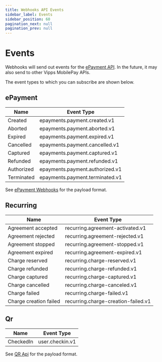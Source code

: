 ```yaml
---
title: Webhooks API Events
sidebar_label: Events
sidebar_position: 60
pagination_next: null
pagination_prev: null
---
```


# Events

Webhooks will send out events for the
[ePayment API](https://developer.vippsmobilepay.com/docs/APIs/epayment-api/features/webhooks).
In the future, it may also send to other Vipps MobilePay APIs.

The event types to which you can subscribe are shown below.

## ePayment

| Name       | Event Type                      |
| ---------- | ------------------------------- |
| Created    | epayments.payment.created.v1    |
| Aborted    | epayments.payment.aborted.v1    |
| Expired    | epayments.payment.expired.v1    |
| Cancelled  | epayments.payment.cancelled.v1  |
| Captured   | epayments.payment.captured.v1   |
| Refunded   | epayments.payment.refunded.v1   |
| Authorized | epayments.payment.authorized.v1 |
| Terminated | epayments.payment.terminated.v1 |

See [ePayment Webhooks](https://developer.vippsmobilepay.com/docs/APIs/epayment-api/features/webhooks) for the payload format.

## Recurring

| Name                   | Event Type                           |
| ---------------------- | ------------------------------------ |
| Agreement accepted     | recurring.agreement-activated.v1     |
| Agreement rejected     | recurring.agreement-rejected.v1      |
| Agreement stopped      | recurring.agreement-stopped.v1       |
| Agreement expired      | recurring.agreement-expired.v1       |
| Charge reserved        | recurring.charge-reserved.v1         |
| Charge refunded        | recurring.charge-refunded.v1         |
| Charge captured        | recurring.charge-captured.v1         |
| Charge cancelled       | recurring.charge-canceled.v1         |
| Charge failed          | recurring.charge-failed.v1           |
| Charge creation failed | recurring.charge-creation-failed.v1  |

## Qr

| Name       | Event Type                      |
| ---------- | ------------------------------- |
| CheckedIn  | user.checkin.v1                 |

See [QR Api](https://developer.vippsmobilepay.com/docs/APIs/qr-api/vipps-qr-api/#merchant-callback-qr-codes) for the payload format.
